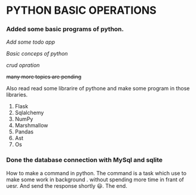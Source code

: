 # PYTHON BASIC OPERATIONS

### Added some basic programs of python.

*Add some todo app*

*Basic conceps of python*

*crud opration*

~~many more topics are pending~~

Also read read some librarire of pythone and make some program in those libraries.
1. Flask
2. Sqlalchemy
3. NumPy
4. Marshmallow
5. Pandas
6. Ast
7. Os


### Done the database connection with MySql and sqlite


How to make a command in python.
The command is a task which use to make some work in background . without spending more time in frant of uesr.
And send the response shortly 😃.
The end.
